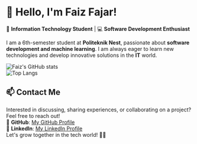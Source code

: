  # 👋 Hello, I'm Faiz Fajar!  

🚀 **Information Technology Student** | 💻 **Software Development Enthusiast**  

I am a 6th-semester student at **Politeknik Nest**, passionate about **software development and machine learning**. I am always eager to learn new technologies and develop innovative solutions in the **IT** world.  

![Faiz's GitHub stats](https://github-readme-stats.vercel.app/api?username=Fxf28&card_width=500&include_all_commits=true&rank_icon=github&theme=dracula)  
![Top Langs](https://github-readme-stats.vercel.app/api/top-langs/?username=Fxf28&card_width=500&size_weight=0.5&count_weight=0.5&layout=compact&theme=dracula)  

## 📫 Contact Me  
Interested in discussing, sharing experiences, or collaborating on a project? Feel free to reach out!  
📌 **GitHub**: <a href="https://github.com/Fxf28">My GitHub Profile</a>  
📌 **LinkedIn**: <a href="https://linkedin.com/in/faiz-fajar-93134923b/">My LinkedIn Profile</a>  
Let's grow together in the tech world! 🚀✨
